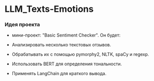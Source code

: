 # LLM_Texts-Emotions

### Идея проекта
* мини-проект: "Basic Sentiment Checker". Он будет:

* Анализировать несколько текстовых отзывов.
* Обрабатывать их с помощью pymorphy2, NLTK, spaCy и regexp.
* Использовать BERT для определения тональности.
* Применять LangChain для краткого вывода.
